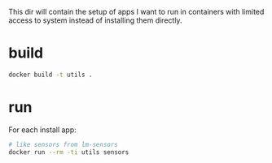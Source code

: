 This dir will contain the setup of apps I want to run in containers with limited access to system instead of installing them directly.

# build

```bash
docker build -t utils .
```

# run
For each install app:

```bash
# like sensors from lm-sensors
docker run --rm -ti utils sensors
```

